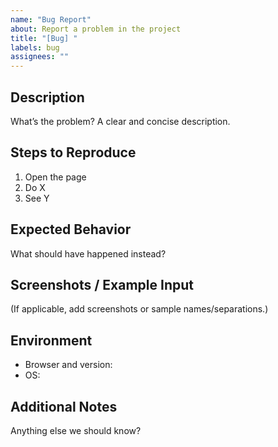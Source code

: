 ```yaml
---
name: "Bug Report"
about: Report a problem in the project
title: "[Bug] "
labels: bug
assignees: ""
---
```


## Description
What’s the problem? A clear and concise description.

## Steps to Reproduce
1. Open the page
2. Do X
3. See Y

## Expected Behavior
What should have happened instead?

## Screenshots / Example Input
(If applicable, add screenshots or sample names/separations.)

## Environment
- Browser and version:
- OS:

## Additional Notes
Anything else we should know?
